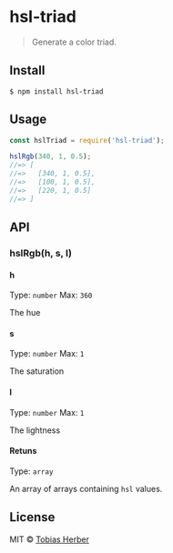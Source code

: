 # hsl-triad 

> Generate a color triad.

## Install

```
$ npm install hsl-triad
```

## Usage

```js
const hslTriad = require('hsl-triad');

hslRgb(340, 1, 0.5);
//=> [
//=>   [340, 1, 0.5],
//=>   [100, 1, 0.5],
//=>   [220, 1, 0.5]
//=> ]
```

## API

### hslRgb(h, s, l)

#### h

Type: `number`
Max: `360`

The hue

#### s

Type: `number`
Max: `1`

The saturation

#### l

Type: `number`
Max: `1`

The lightness

#### Retuns

Type: `array`

An array of arrays containing `hsl` values.

## License

MIT © [Tobias Herber](http://tobihrbr.com)
